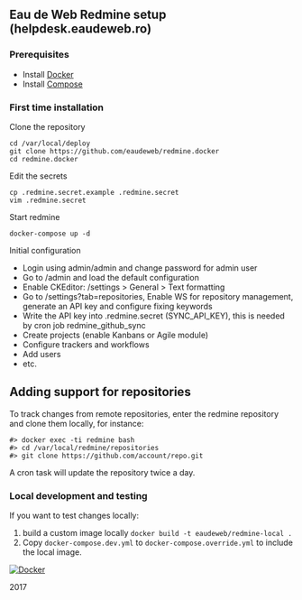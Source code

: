 ## Eau de Web Redmine setup (helpdesk.eaudeweb.ro)


### Prerequisites

- Install [Docker](https://docs.docker.com/installation/)
- Install [Compose](https://docs.docker.com/compose/install/)

### First time installation

Clone the repository

    cd /var/local/deploy
    git clone https://github.com/eaudeweb/redmine.docker
    cd redmine.docker


Edit the secrets

    cp .redmine.secret.example .redmine.secret
    vim .redmine.secret


Start redmine

    docker-compose up -d

Initial configuration

- Login using admin/admin and change password for admin user
- Go to /admin and load the default configuration
- Enable CKEditor: /settings > General > Text formatting
- Go to /settings?tab=repositories, Enable WS for repository management, generate an API key and configure fixing keywords
- Write the API key into .redmine.secret (SYNC_API_KEY), this is needed by cron job redmine_github_sync
- Create projects (enable Kanbans or Agile module)
- Configure trackers and workflows
- Add users
- etc.

## Adding support for repositories

To track changes from remote repositories, enter the redmine repository and clone them locally, for instance:

```
#> docker exec -ti redmine bash
#> cd /var/local/redmine/repositories
#> git clone https://github.com/account/repo.git
```

A cron task will update the repository twice a day.

### Local development and testing

If you want to test changes locally:

1. build a custom image locally `docker build -t eaudeweb/redmine-local .`
1. Copy `docker-compose.dev.yml` to `docker-compose.override.yml` to include the local image.

[![Docker](https://dockerbuildbadges.quelltext.eu/status.svg?organization=eaudeweb&repository=redmine)](https://hub.docker.com/r/eaudeweb/redmine/builds)

2017
